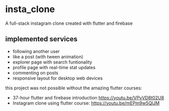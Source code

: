 # insta_clone

A full-stack instagram clone created with flutter and firebase

## implemented services

- following another user
- like a post (with tween animation)
- explorer page with search funtionality
- profile page with real-time stat updates
- commenting on posts
- responsive layout for desktop web devices


this project was not possible without the amazing flutter courses:

- 37-hour flutter and firebase introduction https://youtu.be/VPvVD8t02U8
- Instagram clone using flutter course: https://youtu.be/mEPm9w5QlJM
